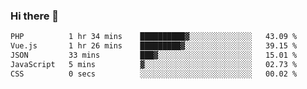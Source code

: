 ### Hi there 👋

<!--START_SECTION:waka-->

```txt
PHP          1 hr 34 mins    ██████████▓░░░░░░░░░░░░░░   43.09 %
Vue.js       1 hr 26 mins    █████████▓░░░░░░░░░░░░░░░   39.15 %
JSON         33 mins         ███▓░░░░░░░░░░░░░░░░░░░░░   15.01 %
JavaScript   5 mins          ▓░░░░░░░░░░░░░░░░░░░░░░░░   02.73 %
CSS          0 secs          ░░░░░░░░░░░░░░░░░░░░░░░░░   00.02 %
```

<!--END_SECTION:waka-->

<!--
**Jonas-VanHaeken/Jonas-VanHaeken** is a ✨ _special_ ✨ repository because its `README.md` (this file) appears on your GitHub profile.

Here are some ideas to get you started:

- 🔭 I’m currently working on ...
- 🌱 I’m currently learning ...
- 👯 I’m looking to collaborate on ...
- 🤔 I’m looking for help with ...
- 💬 Ask me about ...
- 📫 How to reach me: ...
- 😄 Pronouns: ...
- ⚡ Fun fact: ...
-->
